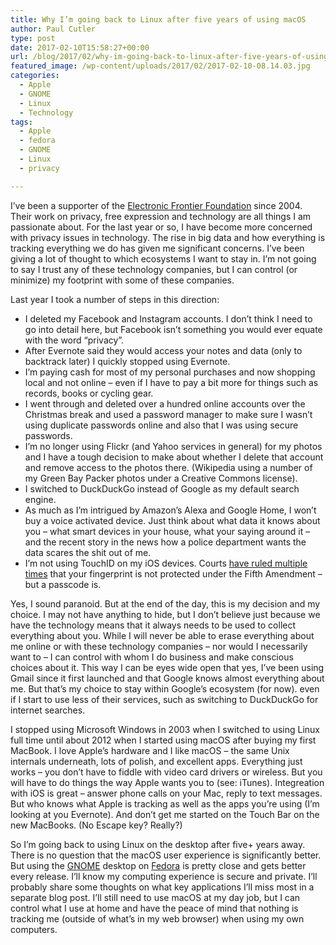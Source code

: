 ```yaml
---
title: Why I’m going back to Linux after five years of using macOS
author: Paul Cutler
type: post
date: 2017-02-10T15:58:27+00:00
url: /blog/2017/02/why-im-going-back-to-linux-after-five-years-of-using-macos/
featured_image: /wp-content/uploads/2017/02/2017-02-10-08.14.03.jpg
categories:
  - Apple
  - GNOME
  - Linux
  - Technology
tags:
  - Apple
  - fedora
  - GNOME
  - Linux
  - privacy

---
```

I’ve been a supporter of the [Electronic Frontier Foundation][1] since 2004. Their work on privacy, free expression and technology are all things I am passionate about. For the last year or so, I have become more concerned with privacy issues in technology. The rise in big data and how everything is tracking everything we do has given me significant concerns. I’ve been giving a lot of thought to which ecosystems I want to stay in. I’m not going to say I trust any of these technology companies, but I can control (or minimize) my footprint with some of these companies.

Last year I took a number of steps in this direction:

  * I deleted my Facebook and Instagram accounts. I don’t think I need to go into detail here, but Facebook isn’t something you would ever equate with the word “privacy”. 
  * After Evernote said they would access your notes and data (only to backtrack later) I quickly stopped using Evernote. 
  * I’m paying cash for most of my personal purchases and now shopping local and not online &#8211; even if I have to pay a bit more for things such as records, books or cycling gear. 
  * I went through and deleted over a hundred online accounts over the Christmas break and used a password manager to make sure I wasn’t using duplicate passwords online and also that I was using secure passwords. 
  * I’m no longer using Flickr (and Yahoo services in general) for my photos and I have a tough decision to make about whether I delete that account and remove access to the photos there. (Wikipedia using a number of my Green Bay Packer photos under a Creative Commons license). 
  * I switched to DuckDuckGo instead of Google as my default search engine.
  * As much as I’m intrigued by Amazon’s Alexa and Google Home, I won’t buy a voice activated device. Just think about what data it knows about you &#8211; what smart devices in your house, what your saying around it &#8211; and the recent story in the news how a police department wants the data scares the shit out of me.
  * I’m not using TouchID on my iOS devices. Courts [have ruled multiple times][2] that your fingerprint is not protected under the Fifth Amendment &#8211; but a passcode is.

Yes, I sound paranoid. But at the end of the day, this is my decision and my choice. I may not have anything to hide, but I don’t believe just because we have the technology means that it always needs to be used to collect everything about you. While I will never be able to erase everything about me online or with these technology companies &#8211; nor would I necessarily want to &#8211; I can control with whom I do business and make conscious choices about it. This way I can be eyes wide open that yes, I’ve been using Gmail since it first launched and that Google knows almost everything about me. But that’s my choice to stay within Google’s ecosystem (for now). even if I start to use less of their services, such as switching to DuckDuckGo for internet searches.

I stopped using Microsoft Windows in 2003 when I switched to using Linux full time until about 2012 when I started using macOS after buying my first MacBook. I love Apple’s hardware and I like macOS &#8211; the same Unix internals underneath, lots of polish, and excellent apps. Everything just works &#8211; you don’t have to fiddle with video card drivers or wireless. But you will have to do things the way Apple wants you to (see: iTunes). Integreation with iOS is great &#8211; answer phone calls on your Mac, reply to text messages. But who knows what Apple is tracking as well as the apps you’re using (I’m looking at you Evernote). And don&#8217;t get me started on the Touch Bar on the new MacBooks. (No Escape key? Really?)

So I’m going back to using Linux on the desktop after five+ years away. There is no question that the macOS user experience is significantly better. But using the [GNOME][3] desktop on [Fedora][4] is pretty close and gets better every release. I&#8217;ll know my computing experience is secure and private. I’ll probably share some thoughts on what key applications I’ll miss most in a separate blog post. I’ll still need to use macOS at my day job, but I can control what I use at home and have the peace of mind that nothing is tracking me (outside of what&#8217;s in my web browser) when using my own computers.

 [1]: https://www.eff.org/
 [2]: https://www.engadget.com/2014/10/31/court-rules-touch-id-is-not-protected-by-the-fifth-amendment-bu/
 [3]: http://www.gnome.org
 [4]: http://www.getfedora.org